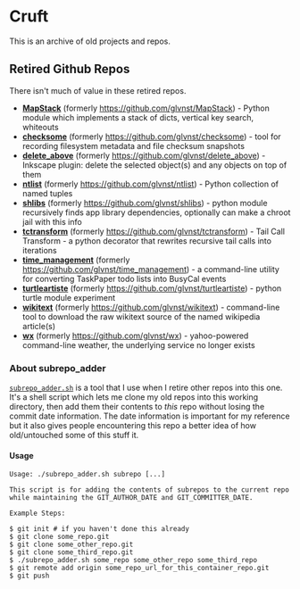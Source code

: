 # Cruft

This is an archive of old projects and repos.

## Retired Github Repos

There isn't much of value in these retired repos.

* [**MapStack**](MapStack) (formerly <https://github.com/glvnst/MapStack>) - Python module which implements a stack of dicts, vertical key search, whiteouts
* [**checksome**](checksome) (formerly <https://github.com/glvnst/checksome>) - tool for recording filesystem metadata and file checksum snapshots
* [**delete_above**](delete_above) (formerly <https://github.com/glvnst/delete_above>) - Inkscape plugin: delete the selected object(s) and any objects on top of them
* [**ntlist**](ntlist) (formerly <https://github.com/glvnst/ntlist>) - Python collection of named tuples
* [**shlibs**](shlibs) (formerly <https://github.com/glvnst/shlibs>) - python module recursively finds app library dependencies, optionally can make a chroot jail with this info
* [**tctransform**](tctransform) (formerly <https://github.com/glvnst/tctransform>) - Tail Call Transform - a python decorator that rewrites recursive tail calls into iterations
* [**time_management**](time_management) (formerly <https://github.com/glvnst/time_management>) - a command-line utility for converting TaskPaper todo lists into BusyCal events
* [**turtleartiste**](turtleartiste) (formerly <https://github.com/glvnst/turtleartiste>) - python turtle module experiment
* [**wikitext**](wikitext) (formerly <https://github.com/glvnst/wikitext>) - command-line tool to download the raw wikitext source of the named wikipedia article(s)
* [**wx**](wx) (formerly <https://github.com/glvnst/wx>) - yahoo-powered command-line weather, the underlying service no longer exists

### About subrepo_adder

[`subrepo_adder.sh`](subrepo_adder.sh) is a tool that I use when I retire other repos into this one. It's a shell script which lets me clone my old repos into this working directory, then add them their contents to *this* repo without losing the commit date information. The date information is important for my reference but it also gives people encountering this repo a better idea of how old/untouched some of this stuff it.

#### Usage

```
Usage: ./subrepo_adder.sh subrepo [...]

This script is for adding the contents of subrepos to the current repo
while maintaining the GIT_AUTHOR_DATE and GIT_COMMITTER_DATE.

Example Steps:

$ git init # if you haven't done this already
$ git clone some_repo.git
$ git clone some_other_repo.git
$ git clone some_third_repo.git
$ ./subrepo_adder.sh some_repo some_other_repo some_third_repo
$ git remote add origin some_repo_url_for_this_container_repo.git
$ git push
```